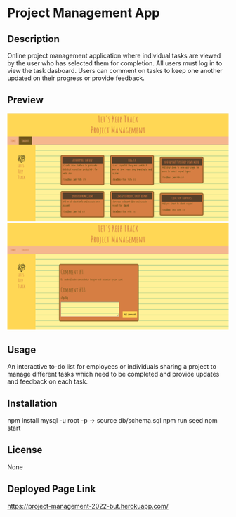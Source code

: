 # Project Management App

## Description

Online project management application where individual tasks are viewed by the user who has selected them for completion. All users must log in to view the task dasboard. Users can comment on tasks to keep one another updated on their progress or provide feedback.

## Preview

![Website Preview Image](./public/images/preview1.png)
![Website Preview Image](./public/images/preview2.png)

## Usage

An interactive to-do list for employees or individuals sharing a project to manage different tasks which need to be completed and provide updates and feedback on each task.

## Installation

npm install
mysql -u root -p -> source db/schema.sql
npm run seed
npm start

## License

None

## Deployed Page Link

https://project-management-2022-but.herokuapp.com/

